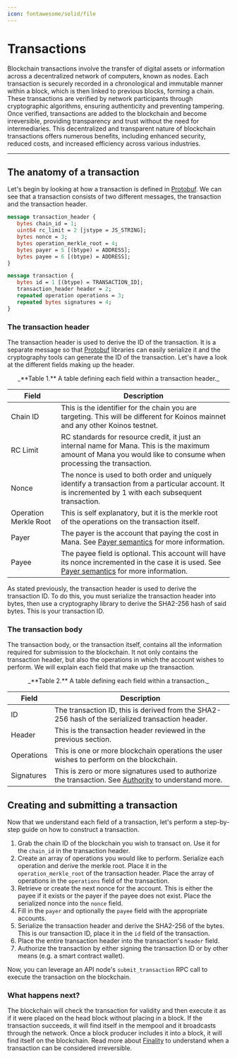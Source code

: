 ```yaml
---
icon: fontawesome/solid/file
---
```


# Transactions
Blockchain transactions involve the transfer of digital assets or information across a decentralized network of computers, known as nodes. Each transaction is securely recorded in a chronological and immutable manner within a block, which is then linked to previous blocks, forming a chain. These transactions are verified by network participants through cryptographic algorithms, ensuring authenticity and preventing tampering. Once verified, transactions are added to the blockchain and become irreversible, providing transparency and trust without the need for intermediaries. This decentralized and transparent nature of blockchain transactions offers numerous benefits, including enhanced security, reduced costs, and increased efficiency across various industries.

---
## The anatomy of a transaction
Let's begin by looking at how a transaction is defined in [Protobuf](protobuf.md). We can see that a transaction consists of two different messages, the transaction and the transaction header.

```proto
message transaction_header {
   bytes chain_id = 1;
   uint64 rc_limit = 2 [jstype = JS_STRING];
   bytes nonce = 3;
   bytes operation_merkle_root = 4;
   bytes payer = 5 [(btype) = ADDRESS];
   bytes payee = 6 [(btype) = ADDRESS];
}

message transaction {
   bytes id = 1 [(btype) = TRANSACTION_ID];
   transaction_header header = 2;
   repeated operation operations = 3;
   repeated bytes signatures = 4;
}
```

### The transaction header
The transaction header is used to derive the ID of the transaction. It is a separate message so that [Protobuf](protobuf.md) libraries can easily serialize it and the cryptography tools can generate the ID of the transaction. Let's have a look at the different fields making up the header.

<center>
_**Table 1.** A table defining each field within a transaction header._
</center>

| Field | Description |
| ----- | ----------- |
| Chain ID | This is the identifier for the chain you are targeting. This will be different for Koinos mainnet and any other Koinos testnet.|
| RC Limit | RC standards for resource credit, it just an internal name for Mana. This is the maximum amount of Mana you would like to consume when processing the transaction. |
| Nonce | The nonce is used to both order and uniquely identify a transaction from a particular account. It is incremented by 1 with each subsequent transaction. |
| Operation Merkle Root | This is self explanatory, but it is the merkle root of the operations on the transaction itself. |
| Payer | The payer is the account that paying the cost in Mana. See [Payer semantics](payer-payee.md) for more information. |
| Payee | The payee field is optional. This account will have its nonce incremented in the case it is used. See [Payer semantics](payer-payee.md) for more information. |

As stated previously, the transaction header is used to derive the transaction ID. To do this, you must serialize the transaction header into bytes, then use a cryptography library to derive the SHA2-256 hash of said bytes. This is your transaction ID.

### The transaction body
The transaction body, or the transaction itself, contains all the information required for submission to the blockchain. It not only contains the transaction header, but also the operations in which the account wishes to perform. We will explain each field that make up the transaction.

<center>
_**Table 2.** A table defining each field within a transaction._
</center>

| Field | Description |
| ----- | ----------- |
| ID | The transaction ID, this is derived from the SHA2-256 hash of the serialized transaction header. |
| Header | This is the transaction header reviewed in the previous section. |
| Operations | This is one or more blockchain operations the user wishes to perform on the blockchain. |
| Signatures | This is zero or more signatures used to authorize the transaction. See [Authority](authority.md) to understand more. |

## Creating and submitting a transaction
Now that we understand each field of a transaction, let's perform a step-by-step guide on how to construct a transaction.

1. Grab the chain ID of the blockchain you wish to transact on. Use it for the `chain_id` in the transaction header.
2. Create an array of operations you would like to perform. Serialize each operation and derive the merkle root. Place it in the `operation_merkle_root` of the transaction header. Place the array of operations in the `operations` field of the transaction.
3. Retrieve or create the next nonce for the account. This is either the payee if it exists or the payer if the payee does not exist. Place the serialized nonce into the `nonce` field.
4. Fill in the `payer` and optionally the `payee` field with the appropriate accounts.
5. Serialize the transaction header and derive the SHA2-256 of the bytes. This is our transaction ID, place it in the `id` field of the transaction.
6. Place the entire transaction header into the transaction's `header` field.
7. Authorize the transaction by either signing the transaction ID or by other means (e.g. a smart contract wallet).

Now, you can leverage an API node's `submit_transaction` RPC call to execute the transaction on the blockchain.

### What happens next?
The blockchain will check the transaction for validity and then execute it as if it were placed on the head block without placing in a block. If the transaction succeeds, it will find itself in the mempool and it broadcasts through the network. Once a block producer includes it into a block, it will find itself on the blockchain. Read more about [Finality](../exchanges/finality.md) to understand when a transaction can be considered irreversible.